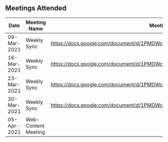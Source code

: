 
## Meetings Attended


|Date |Meeting Name | Meeting Minutes|
|---|---|---|
| 09-Mar-2021 | Weekly Sync | https://docs.google.com/document/d/1PMDWc6xMe0fNE7shxTK5_HE_ykRBG5w55_Zx5hvzsEY/edit |
| 16-Mar-2021 | Weekly Sync | https://docs.google.com/document/d/1PMDWc6xMe0fNE7shxTK5_HE_ykRBG5w55_Zx5hvzsEY/edit |
| 23-Mar-2021 | Weekly Sync | https://docs.google.com/document/d/1PMDWc6xMe0fNE7shxTK5_HE_ykRBG5w55_Zx5hvzsEY/edit |
| 30-Mar-2021 | Weekly Sync | https://docs.google.com/document/d/1PMDWc6xMe0fNE7shxTK5_HE_ykRBG5w55_Zx5hvzsEY/edit |
| 05-Apr-2021 | Web-Content Meeting | |


